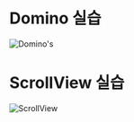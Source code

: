 # Domino 실습

![Domino's](https://tva1.sinaimg.cn/large/006tNbRwgy1gbdrmh1rtwj30u00v6kjo.jpg)



# ScrollView 실습

![ScrollView](https://tva1.sinaimg.cn/large/006tNbRwgy1gbdrwmfxsvj30u00v90vc.jpg)